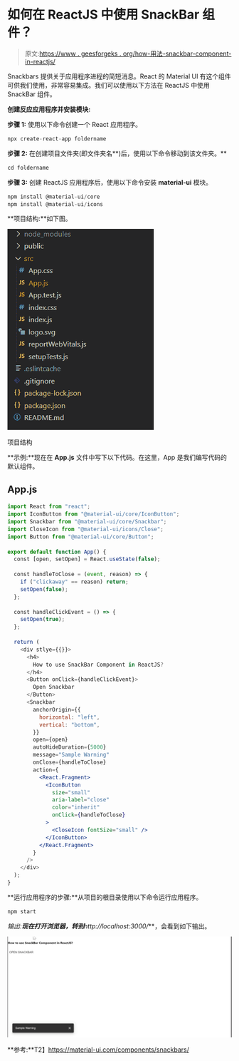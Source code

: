 # 如何在 ReactJS 中使用 SnackBar 组件？

> 原文:[https://www . geesforgeks . org/how-用法-snackbar-component-in-reactjs/](https://www.geeksforgeeks.org/how-to-use-snackbar-component-in-reactjs/)

Snackbars 提供关于应用程序进程的简短消息。React 的 Material UI 有这个组件可供我们使用，非常容易集成。我们可以使用以下方法在 ReactJS 中使用 SnackBar 组件。

**创建反应应用程序并安装模块:**

**步骤 1:** 使用以下命令创建一个 React 应用程序。

```jsx
npx create-react-app foldername
```

**步骤 2:** 在创建项目文件夹(即文件夹名**)后，使用以下命令移动到该文件夹。**

```jsx
cd foldername
```

**步骤 3:** 创建 ReactJS 应用程序后，使用以下命令安装 **material-ui** 模块。

```jsx
npm install @material-ui/core
npm install @material-ui/icons
```

**项目结构:**如下图。

![](img/f04ae0d8b722a9fff0bd9bd138b29c23.png)

项目结构

**示例:**现在在 **App.js** 文件中写下以下代码。在这里，App 是我们编写代码的默认组件。

## App.js

```jsx
import React from "react";
import IconButton from "@material-ui/core/IconButton";
import Snackbar from "@material-ui/core/Snackbar";
import CloseIcon from "@material-ui/icons/Close";
import Button from "@material-ui/core/Button";

export default function App() {
  const [open, setOpen] = React.useState(false);

  const handleToClose = (event, reason) => {
    if ("clickaway" == reason) return;
    setOpen(false);
  };

  const handleClickEvent = () => {
    setOpen(true);
  };

  return (
    <div stlye={{}}>
      <h4>
        How to use SnackBar Component in ReactJS?
      </h4>
      <Button onClick={handleClickEvent}>
        Open Snackbar
      </Button>
      <Snackbar
        anchorOrigin={{
          horizontal: "left",
          vertical: "bottom",
        }}
        open={open}
        autoHideDuration={5000}
        message="Sample Warning"
        onClose={handleToClose}
        action={
          <React.Fragment>
            <IconButton
              size="small"
              aria-label="close"
              color="inherit"
              onClick={handleToClose}
            >
              <CloseIcon fontSize="small" />
            </IconButton>
          </React.Fragment>
        }
      />
    </div>
  );
}
```

**运行应用程序的步骤:**从项目的根目录使用以下命令运行应用程序。

```jsx
npm start
```

**输出:**现在打开浏览器，转到***http://localhost:3000/***，会看到如下输出。

![](img/e9598f3b9daf226eefe064abb04e6dc7.png)

**参考:**T2】https://material-ui.com/components/snackbars/